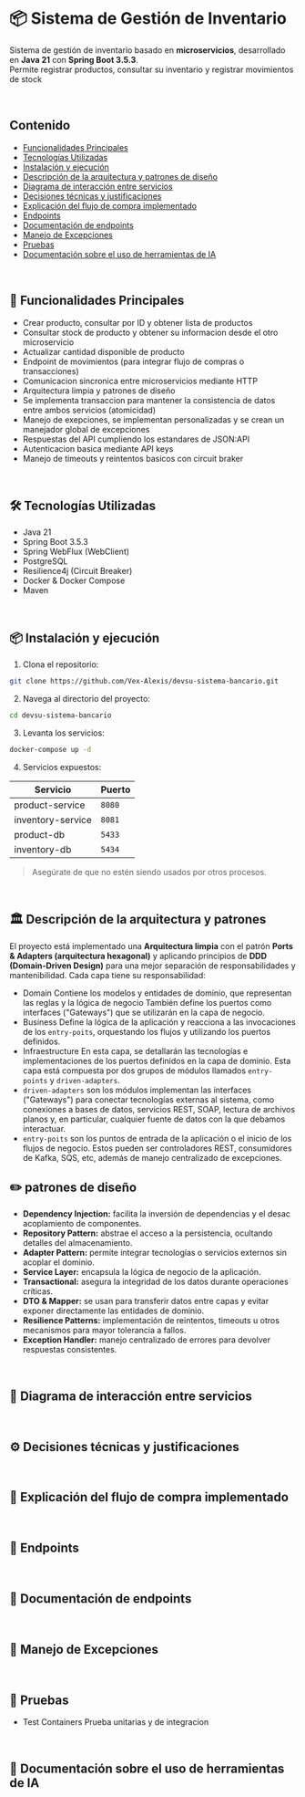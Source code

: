 # 📦 Sistema de Gestión de Inventario

Sistema de gestión de inventario basado en **microservicios**, desarrollado en **Java 21** con **Spring Boot 3.5.3**.  
Permite registrar productos, consultar su inventario y registrar movimientos de stock

<br> <!-- Salto de línea -->
## Contenido



- [Funcionalidades Principales](#-funcionalidades-principales)
- [Tecnologías Utilizadas](#%EF%B8%8F-tecnologías-utilizadas)
- [Instalación y ejecución](#-instalación-y-ejecución)
- [Descripción de la arquitectura y patrones de diseño](#%EF%B8%8F-descripción-de-la-arquitectura-y-patrones)
- [Diagrama de interacción entre servicios](#-diagrama-de-interacción-entre-servicios)
- [Decisiones técnicas y justificaciones](#%EF%B8%8F-decisiones-técnicas-y-justificaciones)
- [Explicación del flujo de compra implementado](#-explicación-del-flujo-de-compra-implementado)
- [Endpoints](#-endpoints)
- [Documentación de endpoints](#-documentación-de-endpoints)
- [Manejo de Excepciones](#-manejo-de-excepciones)
- [Pruebas](#-pruebas)
- [Documentación sobre el uso de herramientas de IA](#-documentación-sobre-el-uso-de-herramientas-de-ia)




<br> <!-- Salto de línea -->
## 🧩 Funcionalidades Principales

- Crear producto, consultar por ID y obtener lista de productos
- Consultar stock de producto y obtener su informacion desde el otro microservicio
- Actualizar cantidad disponible de producto
- Endpoint de movimientos (para integrar flujo de compras o transacciones)
- Comunicacion sincronica entre microservicios mediante HTTP
- Arquitectura limpia y patrones de diseño
- Se implementa transaccion para mantener la consistencia de datos entre ambos servicios (atomicidad)
- Manejo de exepciones, se implementan personalizadas y se crean un manejador global de excepciones
- Respuestas del API cumpliendo los estandares de JSON:API
- Autenticacion basica mediante API keys
- Manejo de timeouts y reintentos basicos con circuit braker
  



<br> <!-- Salto de línea -->
## 🛠️ Tecnologías Utilizadas
- Java 21
- Spring Boot 3.5.3
- Spring WebFlux (WebClient)
- PostgreSQL
- Resilience4j (Circuit Breaker)
- Docker & Docker Compose
- Maven


<br> <!-- Salto de línea -->
## 📦 Instalación y ejecución

1. Clona el repositorio:
```bash
git clone https://github.com/Vex-Alexis/devsu-sistema-bancario.git
```
2. Navega al directorio del proyecto:
```bash
cd devsu-sistema-bancario
```
3. Levanta los servicios:
```bash
docker-compose up -d
```
4. Servicios expuestos:

| Servicio                | Puerto
|-------------------------|------
| product-service         | `8080`
| inventory-service       | `8081`
| product-db              | `5433`
| inventory-db            | `5434`

> Asegúrate de que no estén siendo usados por otros procesos.


<br> <!-- Salto de línea -->
## 🏛️ Descripción de la arquitectura y patrones

El proyecto está implementado una **Arquitectura limpia** con el patrón **Ports & Adapters (arquitectura hexagonal)** y aplicando principios de **DDD (Domain-Driven Design)** para una mejor separación de responsabilidades y mantenibilidad. Cada capa tiene su responsabilidad: 

 - Domain
Contiene los modelos y entidades de dominio, que representan las reglas y la lógica de negocio También define los puertos como interfaces ("Gateways") que se utilizarán en la capa de negocio.
 - Business
Define la lógica de la aplicación y reacciona a las invocaciones de los `entry-poits`, orquestando los flujos y utilizando los puertos definidos.
 - Infraestructure
En esta capa, se detallarán las tecnologías e implementaciones de los puertos definidos en la capa de dominio. Esta capa está compuesta por dos grupos de módulos llamados `entry-points` y `driven-adapters`.
  - `driven-adapters` son los módulos implementan las interfaces ("Gateways") para conectar tecnologías externas al sistema, como conexiones a bases de datos, servicios REST, SOAP, lectura de archivos planos y, en particular, cualquier fuente de datos con la que debamos interactuar.
  - `entry-poits` son los puntos de entrada de la aplicación o el inicio de los flujos de negocio. Estos pueden ser controladores REST, consumidores de Kafka, SQS, etc, además de manejo centralizado de excepciones.

## ✏️ patrones de diseño

- **Dependency Injection:** facilita la inversión de dependencias y el desac acoplamiento de componentes.
- **Repository Pattern:** abstrae el acceso a la persistencia, ocultando detalles del almacenamiento.
- **Adapter Pattern:** permite integrar tecnologías o servicios externos sin acoplar el dominio.
- **Service Layer:** encapsula la lógica de negocio de la aplicación.
- **Transactional:** asegura la integridad de los datos durante operaciones críticas.
- **DTO & Mapper:** se usan para transferir datos entre capas y evitar exponer directamente las entidades de dominio.
- **Resilience Patterns:** implementación de reintentos, timeouts u otros mecanismos para mayor tolerancia a fallos.
- **Exception Handler:** manejo centralizado de errores para devolver respuestas consistentes.



<br> <!-- Salto de línea -->
## 🔄 Diagrama de interacción entre servicios

<br> <!-- Salto de línea -->
## ⚙️ Decisiones técnicas y justificaciones

<br> <!-- Salto de línea -->
## 🛒 Explicación del flujo de compra implementado

<br> <!-- Salto de línea -->
## 📡 Endpoints

<br> <!-- Salto de línea -->
## 📄 Documentación de endpoints

<br> <!-- Salto de línea -->
## 🚨 Manejo de Excepciones

<br> <!-- Salto de línea -->
## 🧪 Pruebas

- Test Containers Prueba unitarias y de integracion

<br> <!-- Salto de línea -->
## 🤖 Documentación sobre el uso de herramientas de IA






